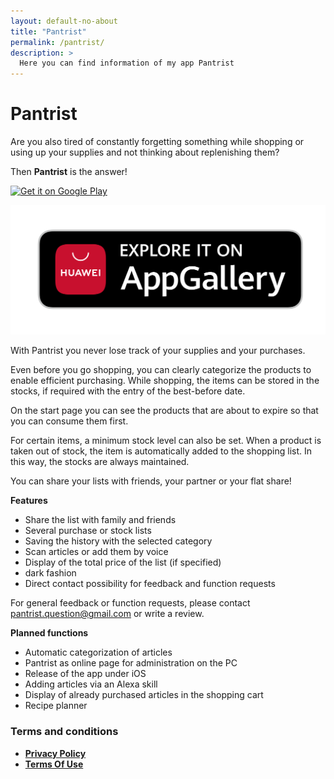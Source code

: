 ```yaml
---
layout: default-no-about
title: "Pantrist"
permalink: /pantrist/
description: >
  Here you can find information of my app Pantrist
---
```


# Pantrist

Are you also tired of constantly forgetting something while shopping or using up your supplies and not thinking about replenishing them?

Then **Pantrist** is the answer!

<a class="google-badge" href='https://play.google.com/store/apps/details?id=com.nicolueg.pantrist&pcampaignid=pcampaignidMKT-Other-global-all-co-prtnr-py-PartBadge-Mar2515-1'><img alt='Get it on Google Play' src='https://play.google.com/intl/en_us/badges/static/images/badges/en_badge_web_generic.png'/></a>

<a class="huawei-badge" href='https://appgallery.cloud.huawei.com/ag/n/app/C102854333?channelId=Pantrist&id=c0c812631173468a81bc60b4fb066f7a&s=3BC70D6199A8E3E63A2528C219CEEC86A3B38ADD33315F8B8E6DA9D19B0AD09D&detailType=0&v='>![Explore it on AppGallery](/assets/ExploreOnAppGallery.png)
</a>

With Pantrist you never lose track of your supplies and your purchases.

Even before you go shopping, you can clearly categorize the products to enable efficient purchasing.
While shopping, the items can be stored in the stocks, if required with the entry of the best-before date.

On the start page you can see the products that are about to expire so that you can consume them first.

For certain items, a minimum stock level can also be set. When a product is taken out of stock, the item is automatically added to the shopping list. In this way, the stocks are always maintained.

You can share your lists with friends, your partner or your flat share!

**Features**

- Share the list with family and friends
- Several purchase or stock lists
- Saving the history with the selected category
- Scan articles or add them by voice
- Display of the total price of the list (if specified)
- dark fashion
- Direct contact possibility for feedback and function requests

For general feedback or function requests, please contact pantrist.question@gmail.com or write a review.

**Planned functions**

- Automatic categorization of articles
- Pantrist as online page for administration on the PC
- Release of the app under iOS
- Adding articles via an Alexa skill
- Display of already purchased articles in the shopping cart
- Recipe planner

### Terms and conditions

- **[Privacy Policy](/pantrist/privacy)**
- **[Terms Of Use](/pantrist/terms)**
